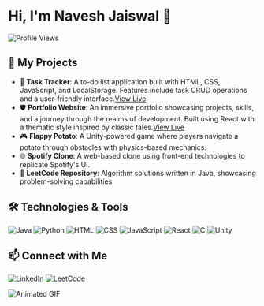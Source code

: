 # Hi, I'm Navesh Jaiswal 👋

![Profile Views](https://komarev.com/ghpvc/?username=Navesh-J&color=blue)

## 🚀 My Projects

- 📝 **Task Tracker**: A to-do list application built with HTML, CSS, JavaScript, and LocalStorage. Features include task CRUD operations and a user-friendly interface.[View Live](https://trackmytasks.netlify.app/)
- 🛡️ **Portfolio Website**: An immersive portfolio showcasing projects, skills, and a journey through the realms of development. Built using React with a thematic style inspired by classic tales.[View Live](https://navesh.vercel.app/)
- 🎮 **Flappy Potato**: A Unity-powered game where players navigate a potato through obstacles with physics-based mechanics.
- 🌐 **Spotify Clone**: A web-based clone using front-end technologies to replicate Spotify's UI.
- 📝 **LeetCode Repository**: Algorithm solutions written in Java, showcasing problem-solving capabilities.


## 🛠️ Technologies & Tools
![Java](https://img.shields.io/badge/-Java-000?style=for-the-badge&logo=java)
![Python](https://img.shields.io/badge/-Python-000?style=for-the-badge&logo=python)
![HTML](https://img.shields.io/badge/-HTML-000?style=for-the-badge&logo=html5)
![CSS](https://img.shields.io/badge/-CSS-000?style=for-the-badge&logo=css3)
![JavaScript](https://img.shields.io/badge/-JavaScript-000?style=for-the-badge&logo=javascript)
![React](https://img.shields.io/badge/-React-000?style=for-the-badge&logo=react)
![C](https://img.shields.io/badge/-C-000?style=for-the-badge&logo=c)
![Unity](https://img.shields.io/badge/-Unity-000?style=for-the-badge&logo=unity)


## 📫 Connect with Me
[![LinkedIn](https://img.shields.io/badge/LinkedIn-blue?style=for-the-badge&logo=linkedin)](https://www.linkedin.com/in/navesh-jaiswal/)
[![LeetCode](https://img.shields.io/badge/-LeetCode-000?style=for-the-badge&logo=leetcode)](https://leetcode.com/u/NaveshJ/)

![Animated GIF](https://media.giphy.com/media/qgQUggAC3Pfv687qPC/giphy.gif)
